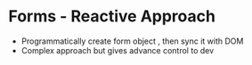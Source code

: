 # Forms - Reactive Approach
- Programmatically create form object , then sync it with DOM
- Complex approach but gives advance control to dev
